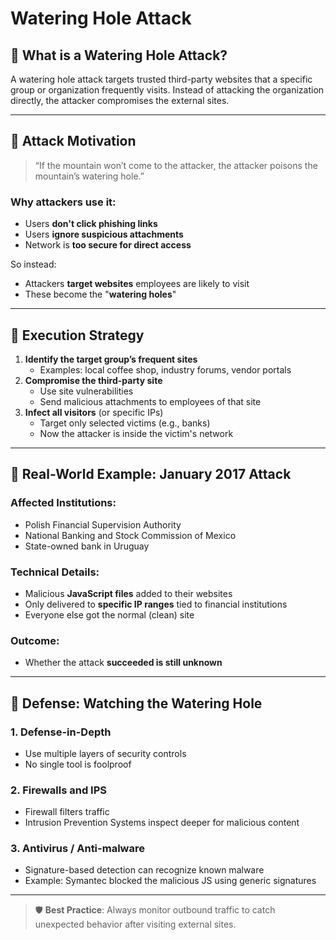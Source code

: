 # Watering Hole Attack

## 🦓 What is a Watering Hole Attack?
A watering hole attack targets trusted third-party websites that a specific group or organization frequently visits. Instead of attacking the organization directly, the attacker compromises the external sites.

---

## 🧠 Attack Motivation
> “If the mountain won’t come to the attacker, the attacker poisons the mountain’s watering hole.”

### Why attackers use it:
- Users **don't click phishing links**
- Users **ignore suspicious attachments**
- Network is **too secure for direct access**

So instead:
- Attackers **target websites** employees are likely to visit
- These become the "**watering holes**"

---

## 🎯 Execution Strategy
1. **Identify the target group’s frequent sites**
   - Examples: local coffee shop, industry forums, vendor portals
2. **Compromise the third-party site**
   - Use site vulnerabilities
   - Send malicious attachments to employees of that site
3. **Infect all visitors** (or specific IPs)
   - Target only selected victims (e.g., banks)
   - Now the attacker is inside the victim's network

---

## 🧪 Real-World Example: January 2017 Attack
### Affected Institutions:
- Polish Financial Supervision Authority
- National Banking and Stock Commission of Mexico
- State-owned bank in Uruguay

### Technical Details:
- Malicious **JavaScript files** added to their websites
- Only delivered to **specific IP ranges** tied to financial institutions
- Everyone else got the normal (clean) site

### Outcome:
- Whether the attack **succeeded is still unknown**

---

## 🔐 Defense: Watching the Watering Hole

### 1. **Defense-in-Depth**
- Use multiple layers of security controls
- No single tool is foolproof

### 2. **Firewalls and IPS**
- Firewall filters traffic
- Intrusion Prevention Systems inspect deeper for malicious content

### 3. **Antivirus / Anti-malware**
- Signature-based detection can recognize known malware
- Example: Symantec blocked the malicious JS using generic signatures

---

> 🛡️ **Best Practice**: Always monitor outbound traffic to catch unexpected behavior after visiting external sites.
